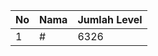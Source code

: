 | No | Nama            | Jumlah Level |
|----|-----------------|--------------|
| 1  | #    |    6326        |
